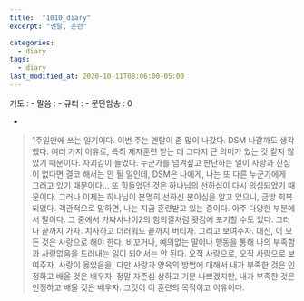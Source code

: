 ```yaml
---
title:  "1010_diary"
excerpt: "멘탈, 훈련"

categories:
  - diary
tags:
  - diary
last_modified_at: 2020-10-11T08:06:00-05:00
---
```


기도 : -
말씀 : -
큐티 : -
문단암송 : 0

-


> 1주일만에 쓰는 일기이다. 이번 주는 멘탈이 좀 많이 나갔다. DSM 나갈까도 생각했다. 여러 가지 이유로, 특히 제자훈련 받는 데 그다지 큰 의미가 있는 것 같지 않았기 때문이다. 자괴감이 들었다. 누군가를 넘겨짚고 판단하는 일이 사랑과 진심이 없다면 결코 해서는 안 될 일인데, DSM은 나에게, 나는 또 다른 누군가에게 그러고 있기 때문이다... 
> 또 힘들었던 것은 하나님의 선하심이 다시 의심되었기 때문이다. 그러나 이제는 하나님이 분명히 선하신 분이심을 알고 있으니, 금방 회복되었다.
> 객관적으로 말하면, 나는 지금 훈련받고 있는 중이다. 아주 다양한 부분에서 말이다. 그 중에서 가짜사나이2의 힘의길처럼 홧김에 포기할 수도 있다. 그러나 끝까지 가자. 치사하고 더러워도 끝까지 버티자. 그리고 보여주자. 
> 대신, 이 모든 것은 사랑으로 해야 한다. 비꼬거나, 예의없는 말이나 행동을 통해 나의 부족함과 사랑없음을 드러내는 일이 되어서는 안 된다. 오직 사랑으로, 오직 사랑으로 보여주자. 사랑이 옳았음을. 다만 사랑과 양육의 방법에 대해서 내가 부족한 것은 인정하고 배울 것은 배우자.
> 정말 자존심 상하고 기분 나쁘겠지만, 내가 부족한 것은 인정하고 배울 것은 배우자. 그것이 이 훈련의 목적이고 이유이다.